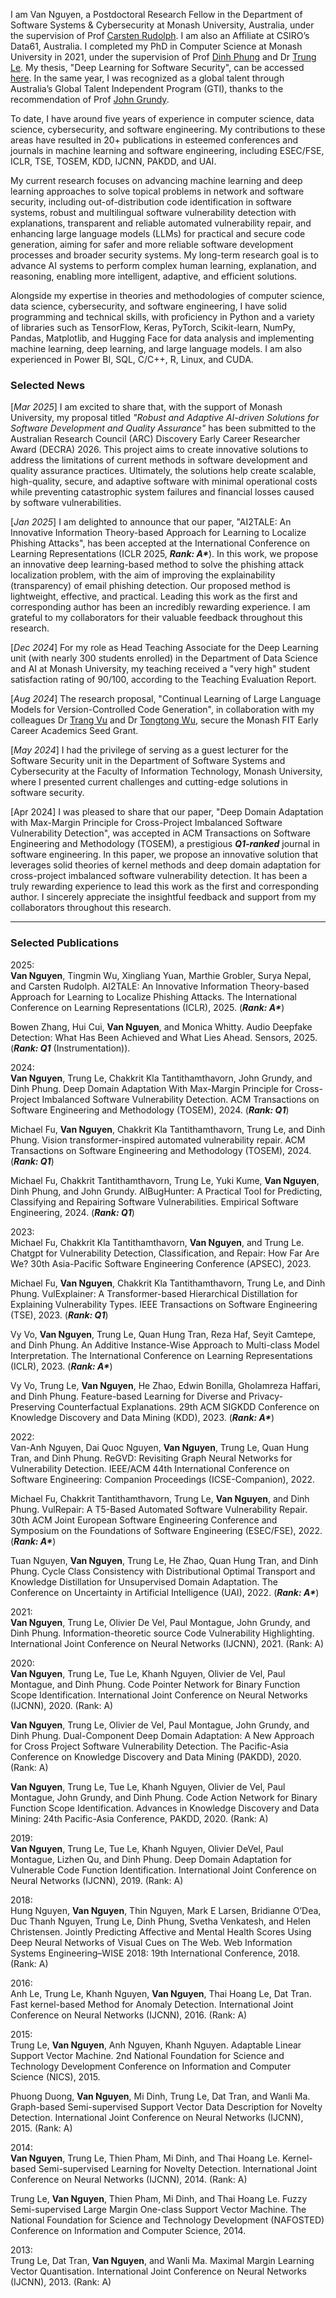 I am Van Nguyen, a Postdoctoral Research Fellow in the Department of Software Systems & Cybersecurity at Monash University, Australia, under the supervision of Prof [Carsten Rudolph](https://research.monash.edu/en/persons/carsten-rudolph). I am also an Affiliate at CSIRO’s Data61, Australia. I completed my PhD in Computer Science at Monash University in 2021, under the supervision of Prof [Dinh Phung](https://research.monash.edu/en/persons/dinh-phung) and Dr [Trung Le](https://research.monash.edu/en/persons/trung-le). My thesis, "Deep Learning for Software Security", can be accessed [here](https://bridges.monash.edu/articles/thesis/Deep_Learning_for_Software_Security/13728244?file=26374492). In the same year, I was recognized as a global talent through Australia’s Global Talent Independent Program (GTI), thanks to the recommendation of Prof [John Grundy](https://sites.google.com/site/johncgrundy/).

To date, I have around five years of experience in computer science, data science, cybersecurity, and software engineering. My contributions to these areas have resulted in 20+ publications in esteemed conferences and journals in machine learning and software engineering, including ESEC/FSE, ICLR, TSE, TOSEM, KDD, IJCNN, PAKDD, and UAI.

My current research focuses on advancing machine learning and deep learning approaches to solve topical problems in network and software security, including out-of-distribution code identification in software systems, robust and multilingual software vulnerability detection with explanations, transparent and reliable automated vulnerability repair, and enhancing large language models (LLMs) for practical and secure code generation, aiming for safer and more reliable software development processes and broader security systems. My long-term research goal is to advance AI systems to perform complex human learning, explanation, and reasoning, enabling more intelligent, adaptive, and efficient solutions.


Alongside my expertise in theories and methodologies of computer science, data science, cybersecurity, and software engineering, I have solid programming and technical skills, with proficiency in Python and a variety of libraries such as TensorFlow, Keras, PyTorch, Scikit-learn, NumPy, Pandas, Matplotlib, and Hugging Face for data analysis and implementing machine learning, deep learning, and large language models. I am also experienced in Power BI, SQL, C/C++, R, Linux, and CUDA.

### Selected News

[*Mar 2025*] I am excited to share that, with the support of Monash University, my proposal titled *"Robust and Adaptive AI-driven Solutions for Software Development and Quality Assurance"* has been submitted to the Australian Research Council (ARC) Discovery Early Career Researcher Award (DECRA) 2026. This project aims to create innovative solutions to address the limitations of current methods in software development and quality assurance practices. Ultimately, the solutions help create scalable, high-quality, secure, and adaptive software with minimal operational costs while preventing catastrophic system failures and financial losses caused by software vulnerabilities.

[*Jan 2025*] I am delighted to announce that our paper, "AI2TALE: An Innovative Information Theory-based Approach for Learning to Localize Phishing Attacks", has been accepted at the International Conference on Learning Representations (ICLR 2025, ***Rank: A\****). In this work, we propose an innovative deep learning-based method to solve the phishing attack localization problem, with the aim of improving the explainability (transparency) of email phishing detection. Our proposed method is lightweight, effective, and practical. Leading this work as the first and corresponding author has been an incredibly rewarding experience. I am grateful to my collaborators for their valuable feedback throughout this research.

[*Dec 2024*] For my role as Head Teaching Associate for the Deep Learning unit (with nearly 300 students enrolled) in the Department of Data Science and AI at Monash University, my teaching received a "very high" student satisfaction rating of 90/100, according to the Teaching Evaluation Report.

[*Aug 2024*] The research proposal, "Continual Learning of Large Language Models for Version-Controlled Code Generation", in collaboration with my colleagues Dr [Trang Vu](https://research.monash.edu/en/persons/trang-vu) and Dr [Tongtong Wu](https://research.monash.edu/en/persons/tongtong-wu), secure the Monash FIT Early Career Academics Seed Grant.

[*May 2024*] I had the privilege of serving as a guest lecturer for the Software Security unit in the Department of Software Systems and Cybersecurity at the Faculty of Information Technology, Monash University, where I presented current challenges and cutting-edge solutions in software security.

[Apr 2024] I was pleased to share that our paper, "Deep Domain Adaptation with Max-Margin Principle for Cross-Project Imbalanced Software Vulnerability Detection", was accepted in ACM Transactions on Software Engineering and Methodology (TOSEM), a prestigious ***Q1-ranked*** journal in software engineering. In this paper, we propose an innovative solution that leverages solid theories of kernel methods and deep domain adaptation for cross-project imbalanced software vulnerability detection. It has been a truly rewarding experience to lead this work as the first and corresponding author. I sincerely appreciate the insightful feedback and support from my collaborators throughout this research.

---

### Selected Publications

2025:<br>
<b>Van Nguyen</b>, Tingmin Wu, Xingliang Yuan, Marthie Grobler, Surya Nepal, and Carsten Rudolph. AI2TALE: An Innovative Information Theory-based Approach for Learning to Localize Phishing Attacks. The International Conference on Learning Representations (ICLR), 2025. (***Rank: A\****) <br>

Bowen Zhang, Hui Cui, <b>Van Nguyen</b>, and Monica Whitty. Audio Deepfake Detection: What Has Been Achieved and What Lies Ahead. Sensors, 2025. (***Rank: Q1*** (Instrumentation)).

2024:<br>
<b>Van Nguyen</b>, Trung Le, Chakkrit Kla Tantithamthavorn, John Grundy, and Dinh Phung. Deep Domain Adaptation With Max-Margin Principle for Cross-Project Imbalanced Software Vulnerability Detection. ACM Transactions on Software Engineering and Methodology (TOSEM), 2024. (***Rank: Q1***)<br> 

Michael Fu, <b>Van Nguyen</b>, Chakkrit Kla Tantithamthavorn, Trung Le, and Dinh Phung. Vision transformer-inspired automated vulnerability repair. ACM Transactions on Software Engineering and Methodology (TOSEM), 2024. (***Rank: Q1***)<br>

Michael Fu, Chakkrit Tantithamthavorn, Trung Le, Yuki Kume, <b>Van Nguyen</b>, Dinh Phung, and John Grundy. AIBugHunter: A Practical Tool for Predicting, Classifying and Repairing Software Vulnerabilities. Empirical Software Engineering, 2024. (***Rank: Q1***)<br>

2023:<br>
Michael Fu, Chakkrit Kla Tantithamthavorn, <b>Van Nguyen</b>, and Trung Le. Chatgpt for Vulnerability Detection, Classification, and Repair: How Far Are We? 30th Asia-Pacific Software Engineering Conference (APSEC), 2023.<br>

Michael Fu, <b>Van Nguyen</b>, Chakkrit Kla Tantithamthavorn, Trung Le, and Dinh Phung. VulExplainer: A Transformer-based Hierarchical Distillation for Explaining Vulnerability Types. IEEE Transactions on Software Engineering (TSE), 2023. (***Rank: Q1***)<br>

Vy Vo, <b>Van Nguyen</b>, Trung Le, Quan Hung Tran, Reza Haf, Seyit Camtepe, and Dinh Phung. An Additive Instance-Wise Approach to Multi-class Model Interpretation. The International Conference on Learning Representations (ICLR), 2023. (***Rank: A\****)<br>

Vy Vo, Trung Le, <b>Van Nguyen</b>, He Zhao, Edwin Bonilla, Gholamreza Haffari, and Dinh Phung. Feature-based Learning for Diverse and Privacy-Preserving Counterfactual Explanations. 29th ACM SIGKDD Conference on Knowledge Discovery and Data Mining (KDD), 2023. (***Rank: A\****)<br>

2022:<br>
Van-Anh Nguyen, Dai Quoc Nguyen, <b>Van Nguyen</b>, Trung Le, Quan Hung Tran, and Dinh Phung. ReGVD: Revisiting Graph Neural Networks for Vulnerability Detection. IEEE/ACM 44th International Conference on Software Engineering: Companion Proceedings (ICSE-Companion), 2022.<br>

Michael Fu, Chakkrit Tantithamthavorn, Trung Le, <b>Van Nguyen</b>, and Dinh Phung. VulRepair: A T5-Based Automated Software Vulnerability Repair. 30th ACM Joint European Software Engineering Conference and Symposium on the Foundations of Software Engineering (ESEC/FSE), 2022. (***Rank: A\****)<br>

Tuan Nguyen, <b>Van Nguyen</b>, Trung Le, He Zhao, Quan Hung Tran, and Dinh Phung. Cycle Class Consistency with Distributional Optimal Transport and Knowledge Distillation for Unsupervised Domain Adaptation. The Conference on Uncertainty in Artificial Intelligence (UAI), 2022. (***Rank: A\****)<br>

2021:<br>
<b>Van Nguyen</b>, Trung Le, Olivier De Vel, Paul Montague, John Grundy, and Dinh Phung. Information-theoretic source Code Vulnerability Highlighting.  International Joint Conference on Neural Networks (IJCNN), 2021. (Rank: A)<br>

2020:<br>
<b>Van Nguyen</b>, Trung Le, Tue Le, Khanh Nguyen, Olivier de Vel, Paul Montague, and Dinh Phung. Code Pointer Network for Binary Function Scope Identification. International Joint Conference on Neural Networks (IJCNN), 2020. (Rank: A)<br>

<b>Van Nguyen</b>, Trung Le, Olivier de Vel, Paul Montague, John Grundy, and Dinh Phung. Dual-Component Deep Domain Adaptation: A New Approach for Cross Project Software Vulnerability Detection. The Pacific-Asia Conference on Knowledge Discovery and Data Mining (PAKDD), 2020. (Rank: A)<br>

<b>Van Nguyen</b>, Trung Le, Tue Le, Khanh Nguyen, Olivier de Vel, Paul Montague, John Grundy, and Dinh Phung. Code Action Network for Binary Function Scope Identification. Advances in Knowledge Discovery and Data Mining: 24th Pacific-Asia Conference, PAKDD, 2020. (Rank: A)<br>

2019:<br>
<b>Van Nguyen</b>, Trung Le, Tue Le, Khanh Nguyen, Olivier DeVel, Paul Montague, Lizhen Qu, and Dinh Phung. Deep Domain Adaptation for Vulnerable Code Function Identification. International Joint Conference on Neural Networks (IJCNN), 2019. (Rank: A)<br>

2018:<br>
Hung Nguyen, <b>Van Nguyen</b>, Thin Nguyen, Mark E Larsen, Bridianne O’Dea, Duc Thanh Nguyen, Trung Le, Dinh Phung, Svetha Venkatesh, and Helen Christensen. Jointly Predicting Affective and Mental Health Scores Using Deep Neural Networks of Visual Cues on The Web. Web Information Systems Engineering–WISE 2018: 19th International Conference, 2018. (Rank: A)<br>

2016:<br>
Anh Le, Trung Le, Khanh Nguyen, <b>Van Nguyen</b>, Thai Hoang Le, Dat Tran. Fast kernel-based Method for Anomaly Detection. International Joint Conference on Neural Networks (IJCNN), 2016. (Rank: A)<br>

2015:<br>
Trung Le, <b>Van Nguyen</b>, Anh Nguyen, Khanh Nguyen. Adaptable Linear Support Vector Machine. 2nd National Foundation for Science and Technology Development Conference on Information and Computer Science (NICS), 2015.<br>

Phuong Duong, <b>Van Nguyen</b>, Mi Dinh, Trung Le, Dat Tran, and Wanli Ma. Graph-based Semi-supervised Support Vector Data Description for Novelty Detection. International Joint Conference on Neural Networks (IJCNN), 2015. (Rank: A)<br>

2014:<br>
<b>Van Nguyen</b>, Trung Le, Thien Pham, Mi Dinh, and Thai Hoang Le. Kernel-based Semi-supervised Learning for Novelty Detection. International Joint Conference on Neural Networks (IJCNN), 2014. (Rank: A)<br>

Trung Le, <b>Van Nguyen</b>, Thien Pham, Mi Dinh, and Thai Hoang Le. Fuzzy Semi-supervised Large Margin One-class Support Vector Machine. The National Foundation for Science and Technology Development (NAFOSTED) Conference on Information and Computer Science, 2014.<br>

2013:<br>
Trung Le, Dat Tran, <b>Van Nguyen</b>, and Wanli Ma. Maximal Margin Learning Vector Quantisation. International Joint Conference on Neural Networks (IJCNN), 2013. (Rank: A)<br>
